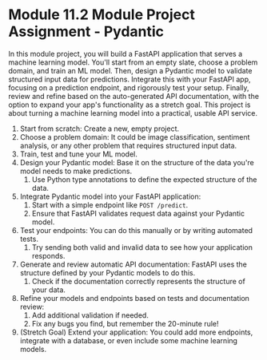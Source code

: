 # Module 11.2 Module Project Assignment - Pydantic

In this module project, you will build a FastAPI application that serves a machine learning model. You'll start from an empty slate, choose a problem domain, and train an ML model. Then, design a Pydantic model to validate structured input data for predictions. Integrate this with your FastAPI app, focusing on a prediction endpoint, and rigorously test your setup. Finally, review and refine based on the auto-generated API documentation, with the option to expand your app's functionality as a stretch goal. This project is about turning a machine learning model into a practical, usable API service.


1. Start from scratch: Create a new, empty project.
2. Choose a problem domain: It could be image classification, sentiment analysis, or any other problem that requires structured input data. 
3. Train, test and tune your ML model.
4. Design your Pydantic model: Base it on the structure of the data you're model needs to make predictions.
   1. Use Python type annotations to define the expected structure of the data.
5. Integrate Pydantic model into your FastAPI application:
   1. Start with a simple endpoint like `POST /predict`.
   2. Ensure that FastAPI validates request data against your Pydantic model.
6. Test your endpoints: You can do this manually or by writing automated tests.
   1. Try sending both valid and invalid data to see how your application responds.
7. Generate and review automatic API documentation: FastAPI uses the structure defined by your Pydantic models to do this.
   1. Check if the documentation correctly represents the structure of your data.
8. Refine your models and endpoints based on tests and documentation review:
   1. Add additional validation if needed.
   2. Fix any bugs you find, but remember the 20-minute rule!
9. (Stretch Goal) Extend your application: You could add more endpoints, integrate with a database, or even include some machine learning models.
